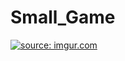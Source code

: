 # Small_Game


<a href="http://imgur.com/HpIIsLM"><img src="http://i.imgur.com/mAhXzXk.gif" title="source: imgur.com" /></a>
